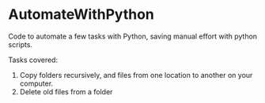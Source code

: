 # AutomateWithPython
Code to automate a few tasks with Python, saving manual effort with python scripts.

Tasks covered:
1. Copy folders recursively, and files from one location to another on your computer.
2. Delete old files from a folder
